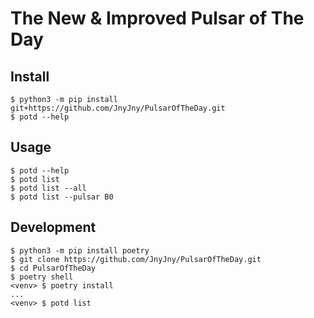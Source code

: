 # The New & Improved Pulsar of The Day

## Install

``` console
$ python3 -m pip install git+https://github.com/JnyJny/PulsarOfTheDay.git
$ potd --help
```

## Usage

``` console
$ potd --help
$ potd list
$ potd list --all
$ potd list --pulsar B0
```

## Development

```console
$ python3 -m pip install poetry
$ git clone https://github.com/JnyJny/PulsarOfTheDay.git
$ cd PulsarOfTheDay
$ poetry shell
<venv> $ poetry install
...
<venv> $ potd list
```


